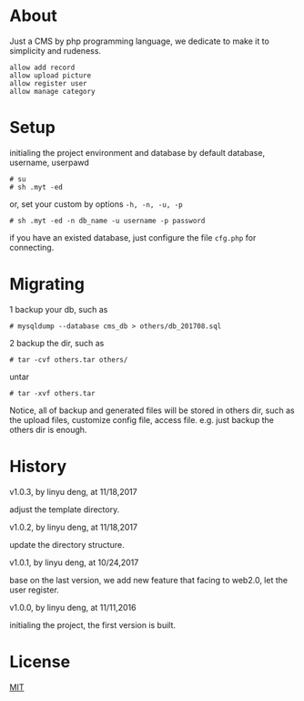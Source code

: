 About
============

Just a CMS by php programming language, we dedicate to make it to simplicity and rudeness.

	allow add record
	allow upload picture
	allow register user
	allow manage category



Setup
============

initialing the project environment and database by default database, username, userpawd

	# su
	# sh .myt -ed

or, set your custom by options `-h, -n, -u, -p`

	# sh .myt -ed -n db_name -u username -p password

if you have an existed database, just configure the file `cfg.php` for connecting.



Migrating
============

1 backup your db, such as

	# mysqldump --database cms_db > others/db_201708.sql

2 backup the dir, such as

	# tar -cvf others.tar others/

untar

	# tar -xvf others.tar

Notice, all of backup and generated files will be stored in others dir, 
such as the upload files, customize config file, access file. e.g.
just backup the others dir is enough.



History
============

v1.0.3, by linyu deng, at 11/18,2017

adjust the template directory.

v1.0.2, by linyu deng, at 11/18,2017

update the directory structure.

v1.0.1, by linyu deng, at 10/24,2017

base on the last version, we add new feature that facing to web2.0, let the user register.

v1.0.0, by linyu deng, at 11/11,2016

initialing the project, the first version is built.



License
============

[MIT](https://opensource.org/licenses/MIT)




